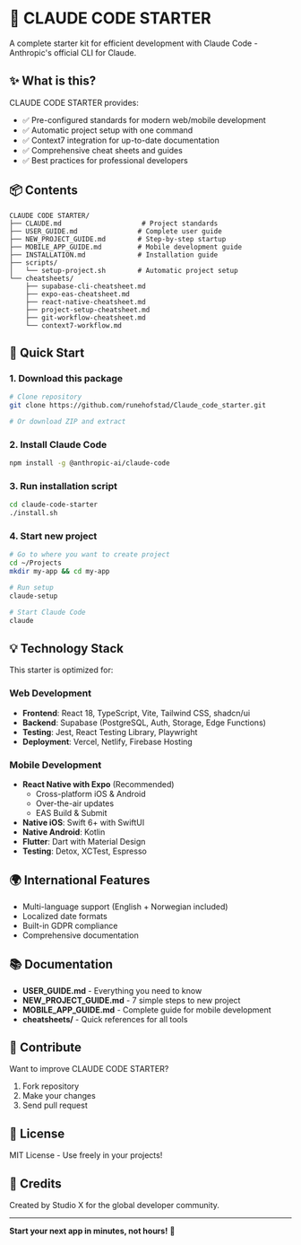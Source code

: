 # 🚀 CLAUDE CODE STARTER

A complete starter kit for efficient development with Claude Code - Anthropic's official CLI for Claude.

## ✨ What is this?

CLAUDE CODE STARTER provides:
- ✅ Pre-configured standards for modern web/mobile development
- ✅ Automatic project setup with one command
- ✅ Context7 integration for up-to-date documentation
- ✅ Comprehensive cheat sheets and guides
- ✅ Best practices for professional developers

## 📦 Contents

```
CLAUDE CODE STARTER/
├── CLAUDE.md                    # Project standards
├── USER_GUIDE.md               # Complete user guide
├── NEW_PROJECT_GUIDE.md        # Step-by-step startup
├── MOBILE_APP_GUIDE.md         # Mobile development guide
├── INSTALLATION.md             # Installation guide
├── scripts/
│   └── setup-project.sh        # Automatic project setup
└── cheatsheets/
    ├── supabase-cli-cheatsheet.md
    ├── expo-eas-cheatsheet.md
    ├── react-native-cheatsheet.md
    ├── project-setup-cheatsheet.md
    ├── git-workflow-cheatsheet.md
    └── context7-workflow.md
```

## 🎯 Quick Start

### 1. Download this package
```bash
# Clone repository
git clone https://github.com/runehofstad/Claude_code_starter.git

# Or download ZIP and extract
```

### 2. Install Claude Code
```bash
npm install -g @anthropic-ai/claude-code
```

### 3. Run installation script
```bash
cd claude-code-starter
./install.sh
```

### 4. Start new project
```bash
# Go to where you want to create project
cd ~/Projects
mkdir my-app && cd my-app

# Run setup
claude-setup

# Start Claude Code
claude
```

## 💡 Technology Stack

This starter is optimized for:

### Web Development
- **Frontend**: React 18, TypeScript, Vite, Tailwind CSS, shadcn/ui
- **Backend**: Supabase (PostgreSQL, Auth, Storage, Edge Functions)
- **Testing**: Jest, React Testing Library, Playwright
- **Deployment**: Vercel, Netlify, Firebase Hosting

### Mobile Development
- **React Native with Expo** (Recommended)
  - Cross-platform iOS & Android
  - Over-the-air updates
  - EAS Build & Submit
- **Native iOS**: Swift 6+ with SwiftUI
- **Native Android**: Kotlin
- **Flutter**: Dart with Material Design
- **Testing**: Detox, XCTest, Espresso

## 🌍 International Features

- Multi-language support (English + Norwegian included)
- Localized date formats
- Built-in GDPR compliance
- Comprehensive documentation

## 📚 Documentation

- **USER_GUIDE.md** - Everything you need to know
- **NEW_PROJECT_GUIDE.md** - 7 simple steps to new project
- **MOBILE_APP_GUIDE.md** - Complete guide for mobile development
- **cheatsheets/** - Quick references for all tools

## 🤝 Contribute

Want to improve CLAUDE CODE STARTER?

1. Fork repository
2. Make your changes
3. Send pull request

## 📄 License

MIT License - Use freely in your projects!

## 🙏 Credits

Created by Studio X for the global developer community.

---

**Start your next app in minutes, not hours!** 🚀